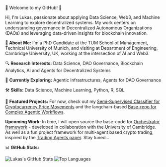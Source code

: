 👋 Welcome to my GitHub! 🚀

Hi, I'm Lukas, passionate about applying Data Science, Web3, and Machine Learning to explore decentralized systems. My work centers on understanding governance in Decentralized Autonomous Organizations (DAOs) and leveraging data-driven insights for blockchain innovation. 


**📖 About Me:**
I’m a PhD Candidate at the TUM School of Management, Technical University of Munich, and visiting at Department of Engineering, Cambridge University, UK, working at the intersection of AI and Web3. 

🔍 **Research Interests:** Data Science, DAO Governance, Blockchain Analytics, AI and Agents for Decentralized Systems

🌱 **Currently Exploring:** Agentic Infrastructures, Agents for DAO Governance


🛠️ **Skills:**
Data Science, Machine Learning, Python, R, SQL

🚀 **Featured Projects:**
For now, check out my [Semi-Supervised Classifier for Cryptocurrency Price Movements](https://github.com/hash00x1/semi-supervised-crypto-forecasting)
and the langchain-based [Base-repo for Complex Agentic Workflows](https://github.com/ArchipelAi/archipel-monorepo).

**Upcoming Work:**
In time, I will open source the base-code for [Orchestrator framework](https://arxiv.org/abs/2509.05651) - developed in collaboration with the University of Cambridge. As well as a fun project framework for multi-agent based crypto trading, inspired by the [Trading Agents paper](https://arxiv.org/abs/2412.20138). Stay tuned... 

📊 **GitHub Stats:**

![Lukas's GitHub Stats](https://github-readme-stats.vercel.app/api?username=hash00x1&show_icons=true&theme=radical&count_private=true&hide_rank=true)
![Top Languages](https://github-readme-stats.vercel.app/api/top-langs/?username=hash00x1&layout=compact&theme=radical)
